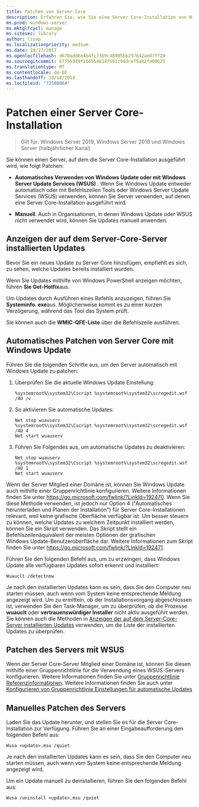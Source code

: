 ```yaml
---
title: Patchen von Server Core
description: Erfahren Sie, wie Sie eine Server Core-Installation von Windows Server aktualisieren.
ms.prod: windows-server
ms.mktglfcycl: manage
ms.sitesec: library
author: lizap
ms.localizationpriority: medium
ms.date: 10/17/2017
ms.openlocfilehash: d670add6e4b4fc7369c48905bb297642ae07ff20
ms.sourcegitcommit: b7f55949f166554614f581c9ddcef5a82fa00625
ms.translationtype: MT
ms.contentlocale: de-DE
ms.lasthandoff: 10/18/2019
ms.locfileid: "72588064"
---
```

# <a name="patch-a-server-core-installation"></a>Patchen einer Server Core-Installation

> Gilt für: Windows Server 2019, Windows Server 2016 und Windows Server (halbjährlicher Kanal)

Sie können einen Server, auf dem die Server Core-Installation ausgeführt wird, wie folgt Patchen:

- **Automatisches Verwenden von Windows Update oder mit Windows Server Update Services (WSUS)** . Wenn Sie Windows Update entweder automatisch oder mit Befehlszeilen Tools oder Windows Server Update Services (WSUS) verwenden, können Sie Server verwenden, auf denen eine Server Core-Installation ausgeführt wird.

- **Manuell**. Auch in Organisationen, in denen Windows Update oder WSUS nicht verwendet wird, können Sie Updates manuell anwenden.

## <a name="view-the-updates-installed-on-your-server-core-server"></a>Anzeigen der auf dem Server-Core-Server installierten Updates
Bevor Sie ein neues Update zu Server Core hinzufügen, empfiehlt es sich, zu sehen, welche Updates bereits installiert wurden.

Wenn Sie Updates mithilfe von Windows PowerShell anzeigen möchten, führen **Sie Get-Hotfix**aus.

Um Updates durch Ausführen eines Befehls anzuzeigen, führen Sie **Systeminfo. exe**aus. Möglicherweise kommt es zu einer kurzen Verzögerung, während das Tool das System prüft.

Sie können auch die **WMIC-QFE-Liste** über die Befehlszeile ausführen. 

## <a name="patch-server-core-automatically-with-windows-update"></a>Automatisches Patchen von Server Core mit Windows Update

Führen Sie die folgenden Schritte aus, um den Server automatisch mit Windows Update zu patchen:

1. Überprüfen Sie die aktuelle Windows Update Einstellung:
   ```
   %systemroot%\system32\Cscript %systemroot%\system32\scregedit.wsf /AU /v 
   ```

2. So aktivieren Sie automatische Updates:

   ```
   Net stop wuauserv 
   %systemroot%\system32\Cscript %systemroot%\system32\scregedit.wsf /AU 4 
   Net start wuauserv
   ```  

3. Führen Sie Folgendes aus, um automatische Updates zu deaktivieren:

   ```
   Net stop wuauserv 
   %systemroot%\system32\Cscript %systemroot%\system32\scregedit.wsf /AU 1 
   Net start wuauserv 
   ```

Wenn der Server Mitglied einer Domäne ist, können Sie Windows Update auch mithilfe einer Gruppenrichtlinie konfigurieren. Weitere Informationen finden Sie unter https://go.microsoft.com/fwlink/?LinkId=192470. Wenn Sie diese Methode verwenden, ist jedoch nur Option 4 ("Automatisches herunterladen und Planen der Installation") für Server Core-Installationen relevant, weil keine grafische Oberfläche verfügbar ist. Um besser steuern zu können, welche Updates zu welchem Zeitpunkt installiert werden, können Sie ein Skript verwenden. Das Skript stellt ein Befehlszeilenäquivalent der meisten Optionen der grafischen Windows Update-Benutzeroberfläche dar. Weitere Informationen zum Skript finden Sie unter https://go.microsoft.com/fwlink/?LinkId=192471.

Führen Sie den folgenden Befehl aus, um zu erzwingen, dass Windows Update alle verfügbaren Updates sofort erkennt und installiert:

```
Wuauclt /detectnow 
```

Je nach den installierten Updates kann es sein, dass Sie den Computer neu starten müssen, auch wenn vom System keine entsprechende Meldung angezeigt wird. Um zu ermitteln, ob der Installationsvorgang abgeschlossen ist, verwenden Sie den Task-Manager, um zu überprüfen, ob die Prozesse **wuauclt** oder **vertrauenswürdiger Installer** nicht aktiv ausgeführt werden. Sie können auch die Methoden in [Anzeigen der auf dem Server-Core-Server installierten Updates](#view-the-updates-installed-on-your-server-core-server) verwenden, um die Liste der installierten Updates zu überprüfen.

## <a name="patch-the-server-with-wsus"></a>Patchen des Servers mit WSUS 

Wenn der Server Core-Server Mitglied einer Domäne ist, können Sie diesen mithilfe einer Gruppenrichtlinie für die Verwendung eines WSUS-Servers konfigurieren. Weitere Informationen finden Sie unter [Gruppenrichtlinie Referenzinformationen](https://www.microsoft.com/download/details.aspx?id=25250). Weitere Informationen finden Sie auch unter [Konfigurieren von Gruppenrichtlinie Einstellungen für automatische Updates](../windows-server-update-services/deploy/4-configure-group-policy-settings-for-automatic-updates.md)

## <a name="patch-the-server-manually"></a>Manuelles Patchen des Servers

Laden Sie das Update herunter, und stellen Sie es für die Server Core-Installation zur Verfügung.
Führen Sie an einer Eingabeaufforderung den folgenden Befehl aus:

```
Wusa <update>.msu /quiet 
```

Je nach den installierten Updates kann es sein, dass Sie den Computer neu starten müssen, auch wenn vom System keine entsprechende Meldung angezeigt wird.

Um ein Update manuell zu deinstallieren, führen Sie den folgenden Befehl aus:

```
Wusa /uninstall <update>.msu /quiet 
```

